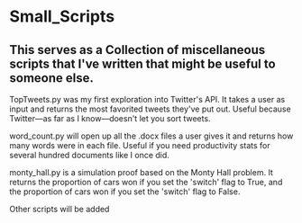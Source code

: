 # Small_Scripts
## This serves as a Collection of miscellaneous scripts that I've written that might be useful to someone else.

TopTweets.py was my first exploration into Twitter's API. It takes a user as input and returns the most favorited tweets they've put out. Useful because Twitter—as far as I know—doesn't let you sort tweets.

word_count.py will open up all the .docx files a user gives it and returns how many words were in each file. Useful if you need productivity stats for several hundred documents like I once did.

monty_hall.py is a simulation proof based on the Monty Hall problem. It returns the proportion of cars won if you set the 'switch' flag to True, and the proportion of cars won if you set the 'switch' flag to False.

Other scripts will be added
